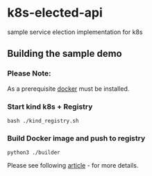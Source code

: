 # k8s-elected-api
sample service election implementation for k8s 

## Building the sample demo 
### Please Note:
As a prerequisite [docker](https://docs.docker.com/engine/install/ubuntu/) must be installed.

### Start kind k8s + Registry

~~~
bash ./kind_registry.sh
~~~

### Build Docker image and push to registry

~~~
python3 ./builder
~~~

Please see following [article](https://medium.com/p/3b5ef263df97) - for more details.